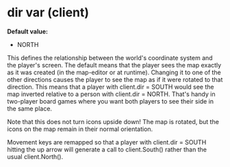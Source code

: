 # dir var (client)
**Default value:**
+   NORTH


This defines the relationship between the world\'s coordinate
system and the player\'s screen. The default means that the player sees
the map exactly as it was created (in the map-editor or at runtime).
Changing it to one of the other directions causes the player to see the
map as if it were rotated to that direction. This means that a player
with client.dir = SOUTH would see the map inverted relative to a person
with client.dir = NORTH. That\'s handy in two-player board games where
you want both players to see their side in the same place. 

Note
that this does not turn icons upside down! The map is rotated, but the
icons on the map remain in their normal orientation. 

Movement
keys are remapped so that a player with client.dir = SOUTH hitting the
up arrow will generate a call to client.South() rather than the usual
client.North().

